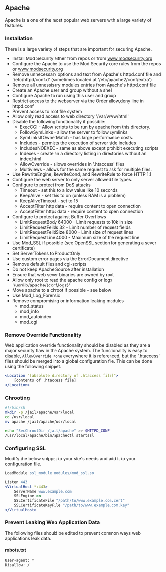 ## Apache

Apache is a one of the most popular web servers with a large variety of features.


### Installation

There is a large variety of steps that are important for securing Apache.

* Install Mod Security either from repos or from www.modsecurity.org
* Configure the Apache to use the Mod Security core rules from the repos or www.modsecurity.org
* Remove unnecessary options and text from Apache's httpd.conf file and '/etc/httpd/conf.d' (sometimes located at '/etc/apache2/conf/extra')
* Remove all unnessisary modules entries from Apache's httpd.conf file
* Create an Apache user and group without a shell
* Configure Apache to run using this user and group
* Restrict access to the webserver via the Order allow,deny line in httpd.conf
* Prevent access to root file system
* Allow only read access to web directory '/var/www/html'
* Disable the following functionality if possible:
	- ExecCGI - Allow scripts to be run by apache from this directory.
	- FollowSymLinks - allow the server to follow symlinks
	- SymLinksIfOwnerMatch - has large performance costs.
	- Includes - permists the execution of server side includes
	- IncludesNOEXEC - same as above except prohibit executing scripts
	- Indexes - create an a directory listing in directories without an index.html
	- AllowOverride - allows overrides in '.htaccess' files
	- Multiviews - allows for the same request to ask for multiple files.
* Use RewriteEngine, RewriteCond, and RewriteRule to force HTTP 1.1
* Configure the web server to only server allowed file types.
* Configure to protect from DoS attacks
	- Timeout - set this to a low value like 10 seconds
	- KeepAlive - set this to on (unless RAM is a problem)
	- KeepAliveTimeout - set to 15
	- AcceptFilter http data - require content to open connection
	- AcceptFilter https data - require content to open connection
* Configure to protect against Buffer Overflows
	- LimitRequestBody 64000 - Limit requests to 10k in size
	- LimitRequestFeilds 32 - Limit number of request fields
	- LimitRequestFeildSize 8000 - Limit size of request lines
	- LimitRequestLine 4000 - Maximum size of the request line
* Use Mod\_SSL if possible (see OpenSSL section for generating a sever certificate)
* Set ServerTokens to ProductOnly
* Use custom error pages via the ErrorDocument directive
* Remove default files and cgi-scripts
* Do not keep Apache Source after installation
* Ensure that web sever binaries are owned by root
* Allow only root to read the apache config or logs '/usr/lib/apache/{conf,logs}'
* Move apache to a chroot if possible - see below
* Use Mod\_Log\_Forensic
* Remove compromising or information leaking modules
	- mod\_status
	- mod\_info
	- mod\_autoindex
	- mod\_cgi


### Remove Override Functionality

Web application override functionality should be disabled as they are a major security flaw in the Apache system. The functionality is easy to disable, `AllowOverride None` everywhere it is referenced, but the '.htaccess' files should be merged into a global configuration file. This can be done using the following snippet.

```apache
<Location "[absolute directory of .htaccess file]">
	[contents of .htaccess file]
</Location>
```


### Chrooting

```sh
#!/bin/sh
mkdir -p /jail/apache/usr/local
cd /usr/local
mv apache /jail/apache/usr/local

echo "SecChrootDir /jail/apache" >> $HTTPD_CONF
/usr/local/apache/bin/apachectl startssl
```


### Configuring SSL

Modify the below snippet to your site's needs and add it to your configuration file.

```apache
LoadModule ssl_module modules/mod_ssl.so

Listen 443
<VirtualHost *:443>
    ServerName www.example.com
    SSLEngine on
    SSLCertificateFile "/path/to/www.example.com.cert"
    SSLCertificateKeyFile "/path/to/www.example.com.key"
</VirtualHost>
```


### Prevent Leaking Web Application Data

The following files should be edited to prevent common ways web applications leak data.


#### robots.txt

```txt
User-agent: *
Disallow: /
```
